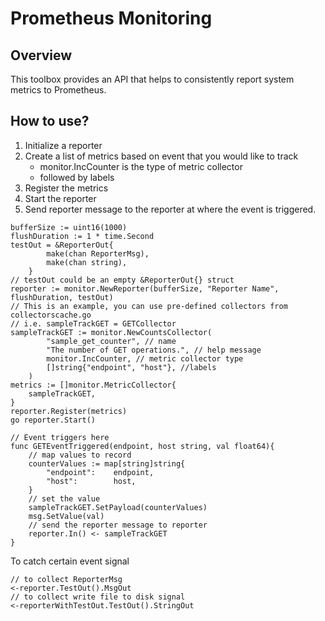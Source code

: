 # Prometheus Monitoring

## Overview
This toolbox provides an API that helps to consistently report system metrics to Prometheus. 

## How to use? 

1. Initialize a reporter
2. Create a list of metrics based on event that you would like to track
    * monitor.IncCounter is the type of metric collector
    * followed by labels
3. Register the metrics
4. Start the reporter
5. Send reporter message to the reporter at where the event is triggered.
```golang
bufferSize := uint16(1000)
flushDuration := 1 * time.Second
testOut = &ReporterOut{
		make(chan ReporterMsg),
		make(chan string),
	}
// testOut could be an empty &ReporterOut{} struct
reporter := monitor.NewReporter(bufferSize, "Reporter Name", flushDuration, testOut)
// This is an example, you can use pre-defined collectors from collectorscache.go
// i.e. sampleTrackGET = GETCollector
sampleTrackGET := monitor.NewCountsCollector(
		"sample_get_counter", // name
		"The number of GET operations.", // help message
		monitor.IncCounter, // metric collector type
		[]string{"endpoint", "host"}, //labels
	)
metrics := []monitor.MetricCollector{
    sampleTrackGET,
}
reporter.Register(metrics)
go reporter.Start()
```

```golang
// Event triggers here
func GETEventTriggered(endpoint, host string, val float64){
    // map values to record
    counterValues := map[string]string{
		"endpoint":    endpoint,
		"host":        host,
    }
    // set the value 
    sampleTrackGET.SetPayload(counterValues)
    msg.SetValue(val)
    // send the reporter message to reporter
    reporter.In() <- sampleTrackGET
}
```

To catch certain event signal
```golang
// to collect ReporterMsg
<-reporter.TestOut().MsgOut
// to collect write file to disk signal 
<-reporterWithTestOut.TestOut().StringOut
```
